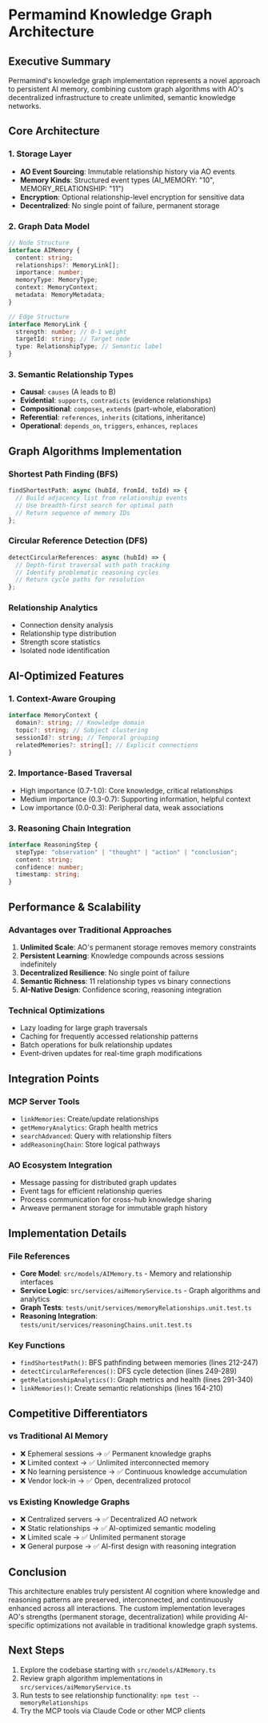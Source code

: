 # Permamind Knowledge Graph Architecture

## Executive Summary

Permamind's knowledge graph implementation represents a novel approach to persistent AI memory, combining custom graph algorithms with AO's decentralized infrastructure to create unlimited, semantic knowledge networks.

## Core Architecture

### 1. Storage Layer

- **AO Event Sourcing**: Immutable relationship history via AO events
- **Memory Kinds**: Structured event types (AI_MEMORY: "10", MEMORY_RELATIONSHIP: "11")
- **Encryption**: Optional relationship-level encryption for sensitive data
- **Decentralized**: No single point of failure, permanent storage

### 2. Graph Data Model

```typescript
// Node Structure
interface AIMemory {
  content: string;
  relationships?: MemoryLink[];
  importance: number;
  memoryType: MemoryType;
  context: MemoryContext;
  metadata: MemoryMetadata;
}

// Edge Structure
interface MemoryLink {
  strength: number; // 0-1 weight
  targetId: string; // Target node
  type: RelationshipType; // Semantic label
}
```

### 3. Semantic Relationship Types

- **Causal**: `causes` (A leads to B)
- **Evidential**: `supports`, `contradicts` (evidence relationships)
- **Compositional**: `composes`, `extends` (part-whole, elaboration)
- **Referential**: `references`, `inherits` (citations, inheritance)
- **Operational**: `depends_on`, `triggers`, `enhances`, `replaces`

## Graph Algorithms Implementation

### Shortest Path Finding (BFS)

```typescript
findShortestPath: async (hubId, fromId, toId) => {
  // Build adjacency list from relationship events
  // Use breadth-first search for optimal path
  // Return sequence of memory IDs
};
```

### Circular Reference Detection (DFS)

```typescript
detectCircularReferences: async (hubId) => {
  // Depth-first traversal with path tracking
  // Identify problematic reasoning cycles
  // Return cycle paths for resolution
};
```

### Relationship Analytics

- Connection density analysis
- Relationship type distribution
- Strength score statistics
- Isolated node identification

## AI-Optimized Features

### 1. Context-Aware Grouping

```typescript
interface MemoryContext {
  domain?: string; // Knowledge domain
  topic?: string; // Subject clustering
  sessionId?: string; // Temporal grouping
  relatedMemories?: string[]; // Explicit connections
}
```

### 2. Importance-Based Traversal

- High importance (0.7-1.0): Core knowledge, critical relationships
- Medium importance (0.3-0.7): Supporting information, helpful context
- Low importance (0.0-0.3): Peripheral data, weak associations

### 3. Reasoning Chain Integration

```typescript
interface ReasoningStep {
  stepType: "observation" | "thought" | "action" | "conclusion";
  content: string;
  confidence: number;
  timestamp: string;
}
```

## Performance & Scalability

### Advantages over Traditional Approaches

1. **Unlimited Scale**: AO's permanent storage removes memory constraints
2. **Persistent Learning**: Knowledge compounds across sessions indefinitely
3. **Decentralized Resilience**: No single point of failure
4. **Semantic Richness**: 11 relationship types vs binary connections
5. **AI-Native Design**: Confidence scoring, reasoning integration

### Technical Optimizations

- Lazy loading for large graph traversals
- Caching for frequently accessed relationship patterns
- Batch operations for bulk relationship updates
- Event-driven updates for real-time graph modifications

## Integration Points

### MCP Server Tools

- `linkMemories`: Create/update relationships
- `getMemoryAnalytics`: Graph health metrics
- `searchAdvanced`: Query with relationship filters
- `addReasoningChain`: Store logical pathways

### AO Ecosystem Integration

- Message passing for distributed graph updates
- Event tags for efficient relationship queries
- Process communication for cross-hub knowledge sharing
- Arweave permanent storage for immutable graph history

## Implementation Details

### File References

- **Core Model**: `src/models/AIMemory.ts` - Memory and relationship interfaces
- **Service Logic**: `src/services/aiMemoryService.ts` - Graph algorithms and analytics
- **Graph Tests**: `tests/unit/services/memoryRelationships.unit.test.ts`
- **Reasoning Integration**: `tests/unit/services/reasoningChains.unit.test.ts`

### Key Functions

- `findShortestPath()`: BFS pathfinding between memories (lines 212-247)
- `detectCircularReferences()`: DFS cycle detection (lines 249-289)
- `getRelationshipAnalytics()`: Graph metrics and health (lines 291-340)
- `linkMemories()`: Create semantic relationships (lines 164-210)

## Competitive Differentiators

### vs Traditional AI Memory

- ❌ Ephemeral sessions → ✅ Permanent knowledge graphs
- ❌ Limited context → ✅ Unlimited interconnected memory
- ❌ No learning persistence → ✅ Continuous knowledge accumulation
- ❌ Vendor lock-in → ✅ Open, decentralized protocol

### vs Existing Knowledge Graphs

- ❌ Centralized servers → ✅ Decentralized AO network
- ❌ Static relationships → ✅ AI-optimized semantic modeling
- ❌ Limited scale → ✅ Unlimited permanent storage
- ❌ General purpose → ✅ AI-first design with reasoning integration

## Conclusion

This architecture enables truly persistent AI cognition where knowledge and reasoning patterns are preserved, interconnected, and continuously enhanced across all interactions. The custom implementation leverages AO's strengths (permanent storage, decentralization) while providing AI-specific optimizations not available in traditional knowledge graph systems.

## Next Steps

1. Explore the codebase starting with `src/models/AIMemory.ts`
2. Review graph algorithm implementations in `src/services/aiMemoryService.ts`
3. Run tests to see relationship functionality: `npm test -- memoryRelationships`
4. Try the MCP tools via Claude Code or other MCP clients
